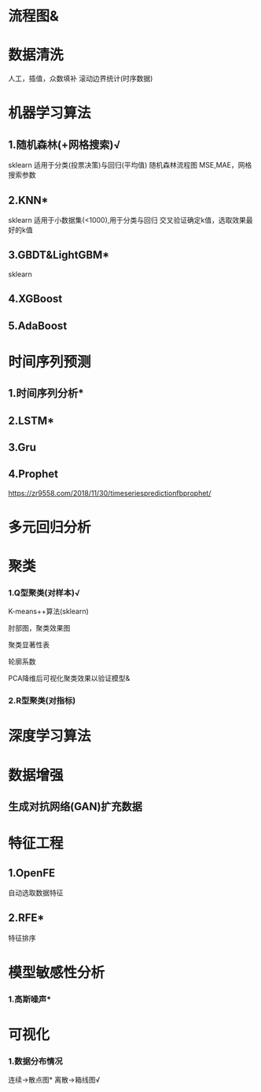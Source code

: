 # 流程图&


# 数据清洗

人工，插值，众数填补
滚动边界统计(时序数据)



# 机器学习算法

## 1.随机森林(+网格搜索)√
sklearn
适用于分类(投票决策)与回归(平均值)
随机森林流程图
MSE,MAE，网格搜索参数

## 2.KNN*
sklearn
适用于小数据集(<1000),用于分类与回归
交叉验证确定k值，选取效果最好的k值

## 3.GBDT&LightGBM*
sklearn
## 4.XGBoost

## 5.AdaBoost


# 时间序列预测

## 1.时间序列分析*


## 2.LSTM*


## 3.Gru


## 4.Prophet

https://zr9558.com/2018/11/30/timeseriespredictionfbprophet/



# 多元回归分析



# 聚类

### 1.Q型聚类(对样本)√
K-means++算法(sklearn)

肘部图，聚类效果图

聚类显著性表

轮廓系数

PCA降维后可视化聚类效果以验证模型&
### 2.R型聚类(对指标)


# 深度学习算法



# 数据增强

## 生成对抗网络(GAN)扩充数据

# 特征工程

## 1.OpenFE
自动选取数据特征

## 2.RFE*
特征排序


# 模型敏感性分析

### 1.高斯噪声*


# 可视化

### 1.数据分布情况

连续->散点图*   离散->箱线图√



